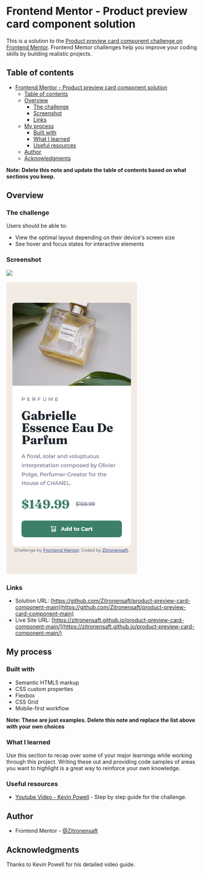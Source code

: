 # Frontend Mentor - Product preview card component solution

This is a solution to the [Product preview card component challenge on Frontend Mentor](https://www.frontendmentor.io/challenges/product-preview-card-component-GO7UmttRfa). Frontend Mentor challenges help you improve your coding skills by building realistic projects.

## Table of contents

- [Frontend Mentor - Product preview card component solution](#frontend-mentor---product-preview-card-component-solution)
  - [Table of contents](#table-of-contents)
  - [Overview](#overview)
    - [The challenge](#the-challenge)
    - [Screenshot](#screenshot)
    - [Links](#links)
  - [My process](#my-process)
    - [Built with](#built-with)
    - [What I learned](#what-i-learned)
    - [Useful resources](#useful-resources)
  - [Author](#author)
  - [Acknowledgments](#acknowledgments)

**Note: Delete this note and update the table of contents based on what sections you keep.**

## Overview

### The challenge

Users should be able to:

- View the optimal layout depending on their device's screen size
- See hover and focus states for interactive elements

### Screenshot

![](./screenshot-dekstop.png)

![](./screenshot-mobile.png)

### Links

- Solution URL: [https://github.com/Zitronensaft/product-preview-card-component-main](https://github.com/Zitronensaft/product-preview-card-component-main)
- Live Site URL: [https://zitronensaft.github.io/product-preview-card-component-main/](https://zitronensaft.github.io/product-preview-card-component-main/)

## My process

### Built with

- Semantic HTML5 markup
- CSS custom properties
- Flexbox
- CSS Grid
- Mobile-first workflow

**Note: These are just examples. Delete this note and replace the list above with your own choices**

### What I learned

Use this section to recap over some of your major learnings while working through this project. Writing these out and providing code samples of areas you want to highlight is a great way to reinforce your own knowledge.

### Useful resources

- [Youtube Video - Kevin Powell](https://youtu.be/B2WL6KkqhLQ) - Step by step guide for the challenge.

## Author

- Frontend Mentor - [@Zitronensaft](https://www.frontendmentor.io/profile/Zitronensaft)

## Acknowledgments

Thanks to Kevin Powell for his detailed video guide.

